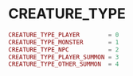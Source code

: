 # CREATURE\_TYPE

```lua
CREATURE_TYPE_PLAYER        = 0
CREATURE_TYPE_MONSTER       = 1
CREATURE_TYPE_NPC           = 2
CREATURE_TYPE_PLAYER_SUMMON = 3
CREATURE_TYPE_OTHER_SUMMON  = 4
```
